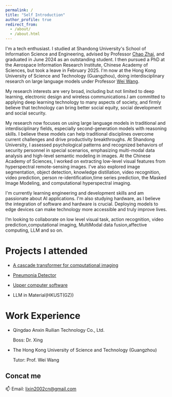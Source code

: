```yaml
---
permalink: /
title: "Self Introduction"
author_profile: true
redirect_from: 
  - /about/
  - /about.html
---
```


I'm a tech enthusiast. I studied at Shandong University's School of Information Science and Engineering, advised by Professor [Chao Zhai](https://scholar.google.com/citations?hl=zh-CN&user=wdj8YpwAAAAJ), and graduated in June 2024 as an outstanding student. I then pursued a PhD at the Aerospace Information Research Institute, Chinese Academy of Sciences, but took a leave in February 2025. I'm now at the Hong Kong University of Science and Technology (Guangzhou), doing interdisciplinary research on large language models under Professor [Wei Wang](https://scholar.google.com/citations?user=wLtu3FYAAAAJ). 

My research interests are very broad, including but not limited to deep learning, electronic design and wireless communications.I am committed to applying deep learning technology to many aspects of society, and firmly believe that technology can bring better social equity, social development and social security.


My research now focuses on using large language models in traditional and interdisciplinary fields, especially second-generation models with reasoning skills. I believe these models can help traditional disciplines overcome current challenges and drive productivity breakthroughs. At Shandong University, I assessed psychological patterns and recognized behaviors of security personnel in special scenarios, emphasizing multi-modal data analysis and high-level semantic modeling in images. At the Chinese Academy of Sciences, I worked on extracting low-level visual features from hyperspectral remote-sensing images. I've also explored image segmentation, object detection, knowledge distillation, video recognition, video prediction, person re-identification,time series prediction, the Masked Image Modeling, and computational hyperspectral imaging.

I'm currently learning engineering and development skills and am passionate about AI applications. I'm also studying hardware, as I believe the integration of software and hardware is crucial. Deploying models to edge devices can make technology more accessible and truly improve lives.

I’m looking to collaborate on low level visual task, action recognition, video prediction,computational imaging, MultiModal data fusion,affective computing, LLM and so on.


Projects I attended
======
  * [A cascade transformer for computational imaging](https://github.com/danfenghong/Information_Fusion_CasFormer)
    
  * [Pneumonia Detector](https://github.com/lixin2002cn/Pneumonia-detection-assistant)

  * [Upper computer software](https://github.com/lixin2002cn/upper-computer)

  * LLM in Material(HKUST(GZ))



Work Experience
======
  * Qingdao Anxin Ruilian Technology Co., Ltd.
    
    Boss:  Dr. Xing
  * The Hong Kong University of Science and Technology (Guangzhou)
    
    Tutor: Prof. Wei Wang

Concat me
------
📫 Email: lixin2002cn@gmail.com

